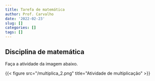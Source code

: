 ```yaml
---
title: Tarefa de matemática
author: Prof. Carvalho
date: '2022-02-23'
slug: []
categories: []
tags: []
---
```

## Disciplina de matemática

Faça a atividade da imagem abaixo.

{{< figure src="/multiplica_2.png" title="Atividade de multiplicação" >}}